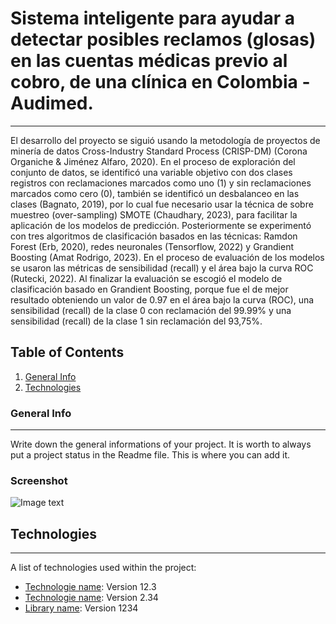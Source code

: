 # Sistema inteligente para ayudar a detectar posibles reclamos (glosas) en las cuentas médicas previo al cobro, de una clínica en Colombia - Audimed.
***
El desarrollo del proyecto se siguió usando la metodología de proyectos de minería de datos Cross-Industry Standard Process (CRISP-DM) (Corona Organiche & Jiménez Alfaro, 2020). En el proceso de exploración del conjunto de datos, se identificó una variable objetivo con dos clases registros con reclamaciones marcados como uno (1) y sin reclamaciones marcados como cero (0), también se identificó un desbalanceo en las clases (Bagnato, 2019), por lo cual fue necesario usar la técnica de sobre muestreo (over-sampling) SMOTE (Chaudhary, 2023), para facilitar la aplicación de los modelos de predicción. Posteriormente se experimentó con tres algoritmos de clasificación basados en las técnicas: Ramdon Forest (Erb, 2020), redes neuronales (Tensorflow, 2022) y Grandient Boosting (Amat Rodrigo, 2023). En el proceso de evaluación de los modelos se usaron las métricas de sensibilidad (recall) y el área bajo la curva ROC (Rutecki, 2022). Al finalizar la evaluación se escogió el modelo de clasificación basado en Grandient Boosting, porque fue el de mejor resultado obteniendo un valor de 0.97 en el área bajo la curva (ROC), una sensibilidad (recall) de la clase 0 con reclamación del 99.99% y una sensibilidad (recall) de la clase 1 sin reclamación del 93,75%.
## Table of Contents
1. [General Info](#general-info)
2. [Technologies](#technologies)

### General Info
***
Write down the general informations of your project. It is worth to always put a project status in the Readme file. This is where you can add it. 
### Screenshot
![Image text](https://www.united-internet.de/fileadmin/user_upload/Brands/Downloads/Logo_IONOS_by.jpg)
## Technologies
***
A list of technologies used within the project:
* [Technologie name](https://example.com): Version 12.3 
* [Technologie name](https://example.com): Version 2.34
* [Library name](https://example.com): Version 1234
